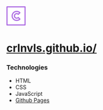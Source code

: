 <img style="margin-right: 100px;" alt="Logo" src="./src/img/letter-c.png" width="50" />
<h1><a href="https://crlnvls.github.io/">crlnvls.github.io/</a></h1>

### Technologies

- HTML
- CSS
- JavaScript
- [Github Pages](https://pages.github.com/)
